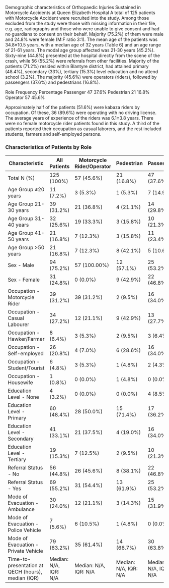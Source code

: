 Demographic characteristics of Orthopaedic Injuries Sustained in Motorcycle Accidents at Queen Elizabeth Hospital
A total of 125 patients with Motorcycle Accident were recruited into the study. Among those excluded from the study were those with missing information in their file, e.g. age, radiographs and those who were unable to give consent and had no guardians to consent on their behalf. Majority (75.2%) of them were male and 24.8% were female (M:F ratio 3:1). The mean age of the patients was 34.8±10.5 years, with a median age of 32 years (Table 6) and an age range of 21-61 years. The modal age group affected was 21-30 years (45.2%).
Sixty-nine (44.8%) presented at the hospital directly from the scene of the crash, while 56 (55.2%) were referrals from other facilities. Majority of the patients (71.2%) resided within Blantyre district, had attained primary (48.4%), secondary (33%), tertiary (15.3%) level education and no attend school (3.2%).
The majority (45.6%) were operators (riders), followed by passengers (37.6%) and pedestrians (16.8%).
 
Role	Frequency Percentage
Passenger 	47	37.6%
Pedestrian 	21	16.8%
Operator 	57	45.6%
 
 
 
 
 
Approximately half of the patients (51.6%) were kabaza riders by occupation. Of these, 36 (89.6%) were operating with no driving license. The average years of experience of the riders was 6.1±3.8 years.
There were no female motorcycle rider patients found in this study. A third of the patients reported their occupation as casual laborers, and the rest included students, farmers and self-employed persons.




### Characteristics of Patients by Role

| Characteristic                              | All Patients   | Motorcycle Rider/Operator | Pedestrian      | Passenger       | p-value  |
|---------------------------------------------|----------------|---------------------------|-----------------|-----------------|----------|
| Total N (%)                                 | 125 (100%)     | 57 (45.6%)               | 21 (16.8%)      | 47 (37.6%)      |          |
| Age Group ≤20 years                         | 11 (7.2%)      | 3 (5.3%)                 | 1 (5.3%)        | 7 (14.9%)       |          |
| Age Group 21-30 years                       | 39 (31.2%)     | 21 (36.8%)              | 4 (21.1%)       | 14 (29.8%)      |          |
| Age Group 31-40 years                       | 32 (25.6%)     | 19 (33.3%)              | 3 (15.8%)       | 10 (21.3%)      |          |
| Age Group 41-50 years                       | 21 (16.8%)     | 7 (12.3%)               | 3 (15.8%)       | 11 (23.4%)      |          |
| Age Group >50 years                         | 21 (16.8%)     | 7 (12.3%)               | 8 (42.1%)       | 5 (10.6%)       | 0.0234   |
| Sex - Male                                  | 94 (75.2%)     | 57 (100.00%)            | 12 (57.1%)      | 25 (53.2%)      | 2.951    |
| Sex - Female                                | 31 (24.8%)     | 0 (0.0%)                | 9 (42.9%)       | 22 (46.8%)      | 2.951    |
| Occupation - Motorcycle Rider               | 39 (31.2%)     | 39 (31.2%)              | 2 (9.5%)        | 16 (34.0%)      | 0.0003   |
| Occupation - Casual Labourer                | 34 (27.2%)     | 12 (21.1%)              | 9 (42.9%)       | 13 (27.7%)      | 0.0003   |
| Occupation - Hawker/Farmer                  | 8 (6.4%)       | 3 (5.3%)                | 2 (9.5%)        | 3 (6.4%)        | 0.0003   |
| Occupation - Self-employed                  | 26 (20.8%)     | 4 (7.0%)                | 6 (28.6%)       | 16 (34.0%)      | 0.0003   |
| Occupation - Student/Tourist                | 6 (4.8%)       | 3 (5.3%)                | 1 (4.8%)        | 2 (4.3%)        | 0.0003   |
| Occupation - Housewife                      | 1 (0.8%)       | 0 (0.0%)                | 1 (4.8%)        | 0 (0.0%)        | 0.0003   |
| Education Level - None                      | 4 (3.2%)       | 0 (0.0%)                | 0 (0.0%)        | 4 (8.5%)        | 0.0313   |
| Education Level - Primary                   | 60 (48.4%)     | 28 (50.0%)              | 15 (71.4%)      | 17 (36.2%)      | 0.0313   |
| Education Level - Secondary                 | 41 (33.1%)     | 21 (37.5%)              | 4 (19.0%)       | 16 (34.0%)      | 0.0313   |
| Education Level - Tertiary                  | 19 (15.3%)     | 7 (12.5%)               | 2 (9.5%)        | 10 (21.3%)      | 0.0313   |
| Referral Status - No                        | 56 (44.8%)     | 26 (45.6%)              | 8 (38.1%)       | 22 (46.8%)      | 0.7891   |
| Referral Status - Yes                       | 69 (55.2%)     | 31 (54.4%)              | 13 (61.9%)      | 25 (53.2%)      | 0.7891   |
| Mode of Evacuation - Ambulance              | 30 (24.0%)     | 12 (21.1%)              | 3 (14.3%)       | 15 (31.9%)      | 0.0265   |
| Mode of Evacuation - Police Vehicle         | 7 (5.6%)       | 6 (10.5%)               | 1 (4.8%)        | 0 (0.0%)        | 0.0265   |
| Mode of Evacuation - Private Vehicle        | 79 (63.2%)     | 35 (61.4%)              | 14 (66.7%)      | 30 (63.8%)      | 0.0265   |
| Time-to-presentation at QECH (hours), median (IQR) | Median: N/A, IQR: N/A | Median: N/A, IQR: N/A | Median: N/A, IQR: N/A | Median: N/A, IQR: N/A | 0.9652   |
